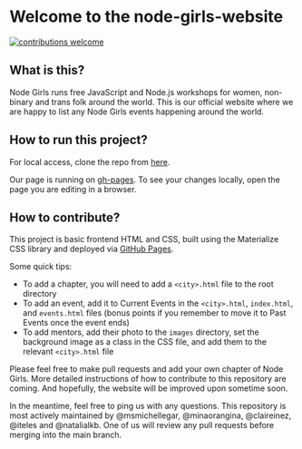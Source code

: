 # Welcome to the node-girls-website

[![contributions welcome](https://img.shields.io/badge/contributions-welcome-brightgreen.svg?style=flat)](https://github.com/node-girls/node-girls-website/issues)

## What is this?

Node Girls runs free JavaScript and Node.js workshops for women, non-binary and trans folk around the world. This is our official website where we are happy to list any Node Girls events happening around the world.

## How to run this project?

For local access, clone the repo from [here](https://github.com/node-girls/node-girls-website).

Our page is running on [gh-pages](https://pages.github.com/). To see your changes locally, open the page you are editing in a browser.

## How to contribute?

This project is basic frontend HTML and CSS, built using the Materialize CSS library and deployed via [GitHub Pages](https://pages.github.com/).

Some quick tips:
* To add a chapter, you will need to add a `<city>.html` file to the root directory
* To add an event, add it to Current Events in the `<city>.html`, `index.html`, and `events.html` files (bonus points if you remember to move it to Past Events once the event ends)
* To add mentors, add their photo to the `images` directory, set the background image as a class in the CSS file, and add them to the relevant `<city>.html` file

Please feel free to make pull requests and add your own chapter of Node Girls. More detailed instructions of how to contribute to this repository are coming. And hopefully, the website will be improved upon sometime soon.

In the meantime, feel free to ping us with any questions. This repository is most actively maintained by @msmichellegar, @minaorangina, @claireinez, @iteles and @natalialkb. One of us will review any pull requests before merging into the main branch.

